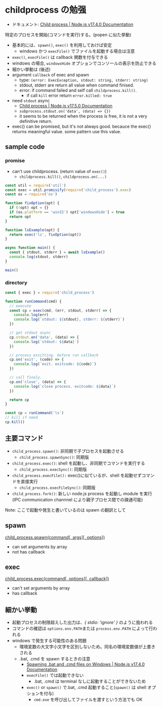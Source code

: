 # childprocess の勉强

- ドキュメント: [Child process \| Node\.js v17\.4\.0 Documentation](https://nodejs.org/api/child_process.html)

特定のプロセスを開始(コマンドを実行)する。(popen に似た挙動)

- 基本的には、`spawn()`, `exec()` を利用しておけば安定
  - windows かつ `execFile()` でファイルを起動する場合は注意
- `exec()`, `execFile()` は callback 関数を付与できる
- windows の場合, `windowsHide` オプションでコンソールの表示を防止できる
- 細かい挙動は (後述)
- argument `callback` of exec and spawn
  - type: `(error: ExecException, stdout: string, stderr: string)`
  - stdout, stderr are return all value when command finised.
  - error: if command failed and self call `childprocess.kill()`.
    - if call `kill` error return `error.killed: true`
- need `stdout` async
  - [Child process \| Node\.js v17\.5\.0 Documentation](https://nodejs.org/api/child_process.html#subprocessstdout)
  - `subprocess.stdout.on('data', (data) => {})`
  - it seems to be returned when the process is free, it is not a very definitive return.
- exec() can be promised, but it's not always good. becauce the exec() returns meaningful value. some pattern use this value.

## sample code

### promise

- can't use childprocess. (return value of `exec()`)
  - `childprocess.kill()`, `childprocess.on(...)`

```js
const util = require('util')
const exec = util.promisify(require('child_process').exec)
const os = require('os')

function fixOption(opt) {
  if (!opt) opt = {}
  if (os.platform == 'win32') opt['windowsHide'] = true
  return opt
}

function lsExample(opt) {
  return exec('ls', fixOption(opt))
}

async function main() {
  const { stdout, stderr } = await lsExample()
  console.log(stdout, stderr)
}

main()
```

### directory

```js
const { exec } = require('child_process')

function runCommand(cmd) {
  // execute
  const cp = exec(cmd, (err, stdout, stderr) => {
    console.log(err)
    console.log(`stdout: ${stdout}, stderr: ${stderr}`)
  })

  // get stdout async
  cp.stdout.on('data', (data) => {
    console.log(`stdout: ${data}`)
  })

  // process exsitting. before run callback
  cp.on('exit', (code) => {
    console.log(`exit. exitcode: ${code}`)
  })

  // call finaly.
  cp.on('close', (data) => {
    console.log(`close process. exitcode: ${data}`)
  })

  return cp
}

const cp = runCommand('ls')
// kill if need
cp.kill()
```

## 主要コマンド

- `child_process.spawn()`: 非同期で子プロセスを起動させる
  - `child_process.spawnSync()`: 同期版
- `child_process.exec()`: shell を起動し、非同期でコマンドを実行する
  - `child_process.execSync()`: 同期版
- `child_process.execFile():` exec()に似ているが、shell を起動せずコマンドを直接実行
  - `child_process.execFileSync()`: 同期版
- `child_process.fork()`: 新しい node.js process を起動し module を実行(IPC communication channnel により親子プロセス間での疎通可能)

Note: ここで起動や発生と書いているのは spawn の翻訳として

## spawn

[child_process.spawn(command[, args][, options])](https://nodejs.org/api/child_process.html#child_processspawncommand-args-options)

- can set arguments by array
- not has callback

## exec

[child_process.exec(command[, options][, callback])](https://nodejs.org/api/child_process.html#child_processexeccommand-options-callback)

- can't set arguments by array
- has callback

## 細かい挙動

- 起動プロセスの制限超えした出力は、_{ stdio: 'ignore' }_ のように扱われる
- コマンドの確認は `options.env.PATH`または `process.env.PATH` によって行われる
- windows で発生する可能性のある問題
  - 環境変数の大文字小文字を区別しないため。同名の環境変数値が上書きされる
  - .bat, .cmd を spawn するときの注意
    - [Spawning .bat and .cmd files on Windows \| Node\.js v17\.4\.0 Documentation](https://nodejs.org/api/child_process.html#spawning-bat-and-cmd-files-on-windows)
    - `execFile()` では起動できない
      - .bat, .cmd は terminal なしに起動することができないため
    - `exec()` or `spawn()` で.bat, .cmd 起動すること(`spawn()` は shell オプションを付与)
      - `cmd.exe` を呼び出してファイルを渡すという方法でも OK
